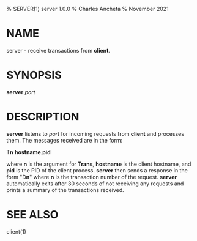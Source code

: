% SERVER(1) server 1.0.0
% Charles Ancheta
% November 2021

# NAME

server - receive transactions from **client**.

# SYNOPSIS

**server** _port_

# DESCRIPTION

**server** listens to _port_ for incoming requests from **client** and processes them. The messages received are in the form:

T**n** **hostname**.**pid**

where **n** is the argument for **Trans**, **hostname** is the client hostname, and **pid** is the PID of the client process. **server** then sends a response in the form "D**n**" where **n** is the transaction number of the request. **server** automatically exits after 30 seconds of not receiving any requests and prints a summary of the transactions received.

# SEE ALSO

client(1)
